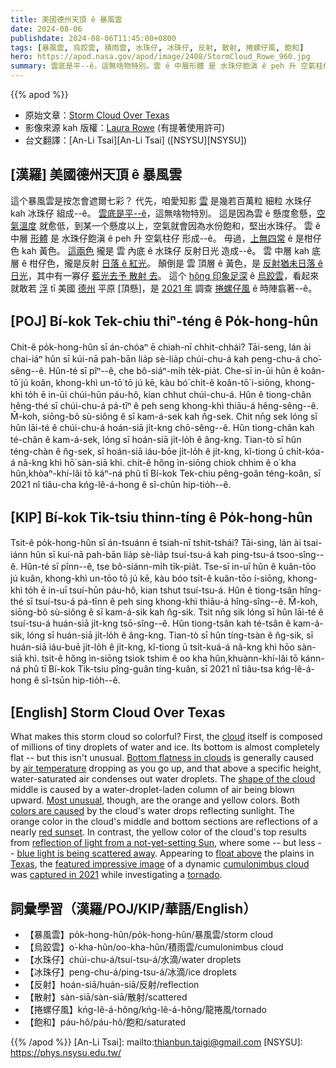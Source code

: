 ```yaml
---
title: 美國德州天頂 ê 暴風雲
date: 2024-08-06
publishdate: 2024-08-06T11:45:00+0800
tags: [暴風雲, 烏跤雲, 積雨雲, 水珠仔, 冰珠仔, 反射, 散射, 捲螺仔風, 飽和]
hero: https://apod.nasa.gov/apod/image/2408/StormCloud_Rowe_960.jpg
summary: 雲底是平--ê，這無啥物特別。雲 ê 中層形體 是 水珠仔飽滇 ê peh 升 空氣柱仔 形成--ê。
---
```


{{% apod %}}

- 原始文章：[Storm Cloud Over Texas](https://apod.nasa.gov/apod/ap240806.html)
- 影像來源 kah 版權：[Laura Rowe](https://laurarowe.smugmug.com/About-Laura-Rowe) (有提著使用許可)
- 台文翻譯：[An-Li Tsai][An-Li Tsai] ([NSYSU][NSYSU])

## [漢羅] 美國德州天頂 ê 暴風雲
這个暴風雲是按怎會遮爾七彩？
代先，咱愛知影 [雲][cloud] 是幾若百萬粒 細粒 水珠仔 kah 冰珠仔 組成--ê。
[雲底是平--ê][Bottom flatness in clouds]，這無啥物特別。
這是因為雲 ê 懸度愈懸，[空氣溫度][air temperature] 就愈低，到某一个懸度以上，空氣就會因為水份飽和，堅出水珠仔。
雲 ê 中層 [形體][shape of the cloud] 是 水珠仔飽滇 ê peh 升 空氣柱仔 形成--ê。
毋過，[上無四常][Most unusual] ê 是柑仔色 kah 黃色。
[這兩色][colors are caused] 攏是 雲 內底 ê 水珠仔 反射日光 造成--ê。
雲 中層 kah 底層 ê 柑仔色，攏是反射 [日落 ê 紅光][red sunset]。
顛倒是 雲 頂層 ê 黃色，是 [反射猶未日落 ê 日光][reflection of light from a not-yet-setting Sun]，其中有一寡仔 [藍光去予 散射 去][blue light is being scattered away]。
這个 [hŏng 印象足深][featured impressive image] ê [烏跤雲][cumulonimbus cloud]，看起來 就敢若 [浮][float above] tī 美國 [德州][Texas] 平原 [頂懸]，是 [2021 年][captured in 2021] 調查 [捲螺仔風][tornado] ê 時陣翕著--ê。

## [POJ] Bí-kok Tek-chiu thiⁿ-téng ê Po̍k-hong-hûn
Chit-ê po̍k-hong-hûn sī án-chóaⁿ ē chiah-nī chhit-chhái?
Tāi-seng, lán ài chai-iáⁿ hûn sī kúi-nā pah-bān lia̍p sè-lia̍p chúi-chu-á kah peng-chu-á cho͘-sêng--ê.
Hûn-té sī pîⁿ--ê, che bô-siáⁿ-mi̍h te̍k-pia̍t.
Che-sī in-ūi hûn ê koân-tō͘ jú koân, khong-khì un-tō͘ tō jú kē, kàu bó͘ chi̍t-ê koân-tō͘ í-siōng, khong-khì to̍h ē in-ūi chúi-hūn páu-hô, kian chhut chúi-chu-á.
Hûn ê tiong-chân hêng-thé sī chúi-chu-á pá-tīⁿ ê peh seng khong-khì thiāu-á hêng-sêng--ê.
M̄-koh, siōng-bô sù-siông ê sī kam-á-sek kah n̂g-sek.
Chit nn̄g sek lóng sī hûn lāi-té ê chúi-chu-á hoán-siā ji̍t-kng chō-sêng--ê.
Hûn tiong-chân kah té-chân ê kam-á-sek, lóng sī hoán-siā ji̍t-lo̍h ê âng-kng.
Tian-tò sī hûn téng-chàn ê n̂g-sek, sī hoán-siā iáu-bōe ji̍t-lo̍h ê ji̍t-kng, kî-tiong ū chi̍t-kóa-á nâ-kng khì hō͘ sàn-siā khì.
chit-ê hőng ìn-siōng chiok chhim ê o͘ kha hûn,khòaⁿ-khí-lâi tō káⁿ-ná phû tī Bí-kok Tek-chiu pêng-goân téng-koân, sī 2021 nî tiâu-cha kńg-lê-á-hong ê sî-chūn hip-tio̍h--ê.

## [KIP] Bí-kok Tik-tsiu thinn-tíng ê Po̍k-hong-hûn
Tsit-ê po̍k-hong-hûn sī án-tsuánn ē tsiah-nī tshit-tshái?
Tāi-sing, lán ài tsai-iánn hûn sī kuí-nā pah-bān lia̍p sè-lia̍p tsuí-tsu-á kah ping-tsu-á tsoo-sîng--ê.
Hûn-té sī pînn--ê, tse bô-siánn-mi̍h ti̍k-pia̍t.
Tse-sī in-uī hûn ê kuân-tōo jú kuân, khong-khì un-tōo tō jú kē, kàu bóo tsi̍t-ê kuân-tōo í-siōng, khong-khì to̍h ē in-uī tsuí-hūn páu-hô, kian tshut tsuí-tsu-á.
Hûn ê tiong-tsân hîng-thé sī tsuí-tsu-á pá-tīnn ê peh sing khong-khì thiāu-á hîng-sîng--ê.
M̄-koh, siōng-bô sù-siông ê sī kam-á-sik kah n̂g-sik.
Tsit nn̄g sik lóng sī hûn lāi-té ê tsuí-tsu-á huán-siā ji̍t-kng tsō-sîng--ê.
Hûn tiong-tsân kah té-tsân ê kam-á-sik, lóng sī huán-siā ji̍t-lo̍h ê âng-kng.
Tian-tò sī hûn tíng-tsàn ê n̂g-sik, sī huán-siā iáu-buē ji̍t-lo̍h ê ji̍t-kng, kî-tiong ū tsi̍t-kuá-á nâ-kng khì hōo sàn-siā khì.
tsit-ê hőng ìn-siōng tsiok tshim ê oo kha hûn,khuànn-khí-lâi tō kánn-ná phû tī Bí-kok Tik-tsiu pîng-guân tíng-kuân, sī 2021 nî tiâu-tsa kńg-lê-á-hong ê sî-tsūn hip-tio̍h--ê.

## [English] Storm Cloud Over Texas
What makes this storm cloud so colorful?
First, the [cloud][cloud] itself is composed of millions of tiny droplets of water and ice.
Its bottom is almost completely flat -- but this isn't unusual.
[Bottom flatness in clouds][Bottom flatness in clouds] is generally caused by [air temperature][air temperature] dropping as you go up, and that above a specific height, water-saturated air condenses out water droplets.
The [shape of the cloud][shape of the cloud] middle is caused by a water-droplet-laden column of air being blown upward.
[Most unusual][Most unusual], though, are the orange and yellow colors.
Both [colors are caused][colors are caused] by the cloud's water drops reflecting sunlight.
The orange color in the cloud's middle and bottom sections are reflections of a nearly [red sunset][red sunset].
In contrast, the yellow color of the cloud's top results from [reflection of light from a not-yet-setting Sun][reflection of light from a not-yet-setting Sun], where some -- but less -- [blue light is being scattered away][blue light is being scattered away].
Appearing to [float above][float above] the plains in [Texas][Texas], the [featured impressive image][featured impressive image] of a dynamic [cumulonimbus cloud][cumulonimbus cloud] was [captured in 2021][captured in 2021] while investigating a [tornado][tornado].

## 詞彙學習（漢羅/POJ/KIP/華語/English）
- 【暴風雲】po̍k-hong-hûn/po̍k-hong-hûn/暴風雲/storm cloud
- 【烏跤雲】o͘-kha-hûn/oo-kha-hûn/積雨雲/cumulonimbus cloud
- 【水珠仔】chúi-chu-á/tsuí-tsu-á/水滴/water droplets
- 【冰珠仔】peng-chu-á/ping-tsu-á/冰滴/ice droplets
- 【反射】hoán-siā/huán-siā/反射/reflection
- 【散射】sàn-siā/sàn-siā/散射/scattered
- 【捲螺仔風】kńg-lê-á-hŏng/kńg-lê-á-hŏng/龍捲風/tornado
- 【飽和】páu-hô/páu-hô/飽和/saturated

{{% /apod %}}
[An-Li Tsai]: mailto:thianbun.taigi@gmail.com
[NSYSU]: https://phys.nsysu.edu.tw/

[copyright]: https://apod.nasa.gov/apod/fap/lib/about_apod.html#srapply
[License3]: https://creativecommons.org/licenses/by/3.0/
[License2]:https://creativecommons.org/licenses/by-nc-nd/2.0/

[cloud]:https://climatekids.nasa.gov/cloud-formation/
[Bottom flatness in clouds]:https://www.abc.net.au/news/2020-09-01/flat-bottom-clouds-and-the-science-behind-them/12591230
[air temperature]:https://scied.ucar.edu/sites/default/files/interactives/atmosphere-altitude/vertpro_comet.jpg
[shape of the cloud]:https://apod.nasa.gov/apod/ap040218.html
[Most unusual]:https://www.seadna.ca/wp-content/uploads/2019/10/Hilariously-Surprised-Dogs.jpg
[colors are caused]:https://www.noaa.gov/jetstream/clouds/color-of-clouds
[red sunset]:https://apod.nasa.gov/apod/ap170120.html
[reflection of light from a not-yet-setting Sun]:https://apod.nasa.gov/apod/ap180613.html
[blue light is being scattered away]:https://spaceplace.nasa.gov/blue-sky/en/
[float above]:https://apod.nasa.gov/apod/ap230514.html
[Texas]:https://en.wikipedia.org/wiki/Texas
[featured impressive image]:https://www.instagram.com/p/CO_y-rKhqhK/
[cumulonimbus cloud]:https://en.wikipedia.org/wiki/Cumulonimbus_cloud
[captured in 2021]:https://laurarowe.smugmug.com/About-Laura-Rowe
[tornado]:https://apod.nasa.gov/apod/ap200517.html
